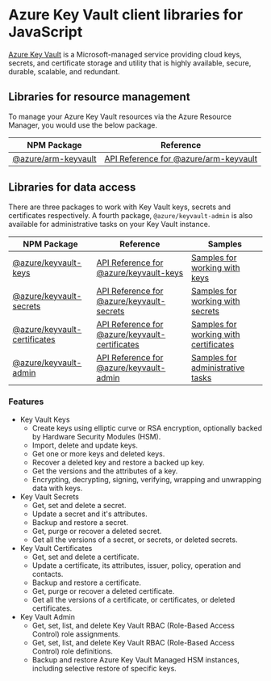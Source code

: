 # Azure Key Vault client libraries for JavaScript

[Azure Key Vault](https://azure.microsoft.com/services/key-vault/) is a Microsoft-managed service providing cloud keys, secrets, and certificate storage and utility that is highly available, secure, durable, scalable, and redundant.

## Libraries for resource management

To manage your Azure Key Vault resources via the Azure Resource Manager, you would use the below package.

| NPM Package                                                          | Reference                                                                                               |
| -------------------------------------------------------------------- | ------------------------------------------------------------------------------------------------------- |
| [@azure/arm-keyvault](https://npmjs.com/package/@azure/arm-keyvault) | [API Reference for @azure/arm-keyvault](https://learn.microsoft.com/javascript/api/@azure/arm-keyvault) |

## Libraries for data access

There are three packages to work with Key Vault keys, secrets and certificates respectively.
A fourth package, `@azure/keyvault-admin` is also available for administrative tasks on your Key Vault instance.

| NPM Package                                                                            | Reference                                                                                                                 | Samples                                                                                                                                 |
| -------------------------------------------------------------------------------------- | ------------------------------------------------------------------------------------------------------------------------- | --------------------------------------------------------------------------------------------------------------------------------------- |
| [@azure/keyvault-keys](https://npmjs.com/package/@azure/keyvault-keys)                 | [API Reference for @azure/keyvault-keys](https://learn.microsoft.com/javascript/api/@azure/keyvault-keys)                 | [Samples for working with keys](https://github.com/Azure/azure-sdk-for-js/tree/main/sdk/keyvault/keyvault-keys/samples)                 |
| [@azure/keyvault-secrets](https://npmjs.com/package/@azure/keyvault-secrets)           | [API Reference for @azure/keyvault-secrets](https://learn.microsoft.com/javascript/api/@azure/keyvault-secrets)           | [Samples for working with secrets](https://github.com/Azure/azure-sdk-for-js/tree/main/sdk/keyvault/keyvault-secrets/samples)           |
| [@azure/keyvault-certificates](https://npmjs.com/package/@azure/keyvault-certificates) | [API Reference for @azure/keyvault-certificates](https://learn.microsoft.com/javascript/api/@azure/keyvault-certificates) | [Samples for working with certificates](https://github.com/Azure/azure-sdk-for-js/tree/main/sdk/keyvault/keyvault-certificates/samples) |
| [@azure/keyvault-admin](https://npmjs.com/package/@azure/keyvault-admin)               | [API Reference for @azure/keyvault-admin](https://learn.microsoft.com/javascript/api/@azure/keyvault-admin)               | [Samples for administrative tasks](https://github.com/Azure/azure-sdk-for-js/tree/main/sdk/keyvault/keyvault-admin/samples)             |

### Features

- Key Vault Keys
  - Create keys using elliptic curve or RSA encryption, optionally backed by Hardware Security Modules (HSM).
  - Import, delete and update keys.
  - Get one or more keys and deleted keys.
  - Recover a deleted key and restore a backed up key.
  - Get the versions and the attributes of a key.
  - Encrypting, decrypting, signing, verifying, wrapping and unwrapping data with keys.
- Key Vault Secrets
  - Get, set and delete a secret.
  - Update a secret and it's attributes.
  - Backup and restore a secret.
  - Get, purge or recover a deleted secret.
  - Get all the versions of a secret, or secrets, or deleted secrets.
- Key Vault Certificates
  - Get, set and delete a certificate.
  - Update a certificate, its attributes, issuer, policy, operation and contacts.
  - Backup and restore a certificate.
  - Get, purge or recover a deleted certificate.
  - Get all the versions of a certificate, or certificates, or deleted certificates.
- Key Vault Admin
  - Get, set, list, and delete Key Vault RBAC (Role-Based Access Control) role assignments.
  - Get, set, list, and delete Key Vault RBAC (Role-Based Access Control) role definitions.
  - Backup and restore Azure Key Vault Managed HSM instances, including selective restore of specific keys.
